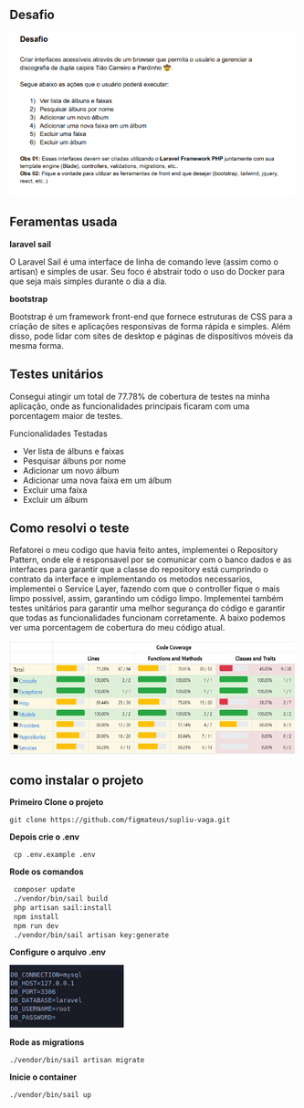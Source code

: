 
## Desafio

<p align="start"><img src="desafio.png" width="500"></a></p>


## Feramentas usada

**laravel sail**


<p>
O Laravel Sail é uma interface de linha de comando leve 
(assim como o artisan) e simples de usar. Seu foco é 
abstrair todo o uso do Docker para que seja mais simples 
durante o dia a dia.</p>

**bootstrap**
<p>
Bootstrap é um framework front-end que fornece estruturas de CSS para a criação de sites e aplicações responsivas de forma rápida e simples. Além disso, pode lidar com sites de desktop e páginas de dispositivos móveis da mesma forma.
</p>

## Testes unitários 
<p>
    Consegui atingir um total de 77.78% de cobertura de testes na minha aplicação, onde as funcionalidades principais ficaram com uma porcentagem maior de testes.
</p>
    Funcionalidades Testadas
<ul>
    <li>Ver lista de álbuns e faixas</li>
    <li>Pesquisar álbuns por nome</li>
    <li>Adicionar um novo álbum</li>
    <li>Adicionar uma nova faixa em um álbum</li>
    <li>Excluir uma faixa</li>
    <li>Excluir um álbum</li>
</ul>

## Como resolvi o teste
<p>
    Refatorei o meu codigo que havia feito antes, implementei o 
    Repository Pattern, onde ele é responsavel por se comunicar com o banco dados e as interfaces para garantir que a classe do repository está cumprindo o contrato da interface e implementando os metodos necessarios, implementei o Service Layer, fazendo com que o controller fique o mais limpo possivel, assim, garantindo um código limpo. Implementei também testes unitários para garantir uma melhor segurança do código e garantir que todas as funcionalidades funcionam corretamente. A baixo podemos ver uma porcentagem de cobertura do meu código atual.
</p>
<img src="testCoverage.jpg" width=500 height=200>

## como instalar o projeto

**Primeiro Clone o projeto**

```
git clone https://github.com/figmateus/supliu-vaga.git
```

**Depois crie o .env**
```
 cp .env.example .env
 ```

 **Rode os comandos**
```
 composer update
 ./vendor/bin/sail build
 php artisan sail:install
 npm install 
 npm run dev
 ./vendor/bin/sail artisan key:generate
 ```

 **Configure o arquivo .env**
    <p align="start"><img src="env.png" width="200"></a></p>

 **Rode as migrations**
 ```
 ./vendor/bin/sail artisan migrate
 ```
 **Inicie o container**
 ```
 ./vendor/bin/sail up
 ```


